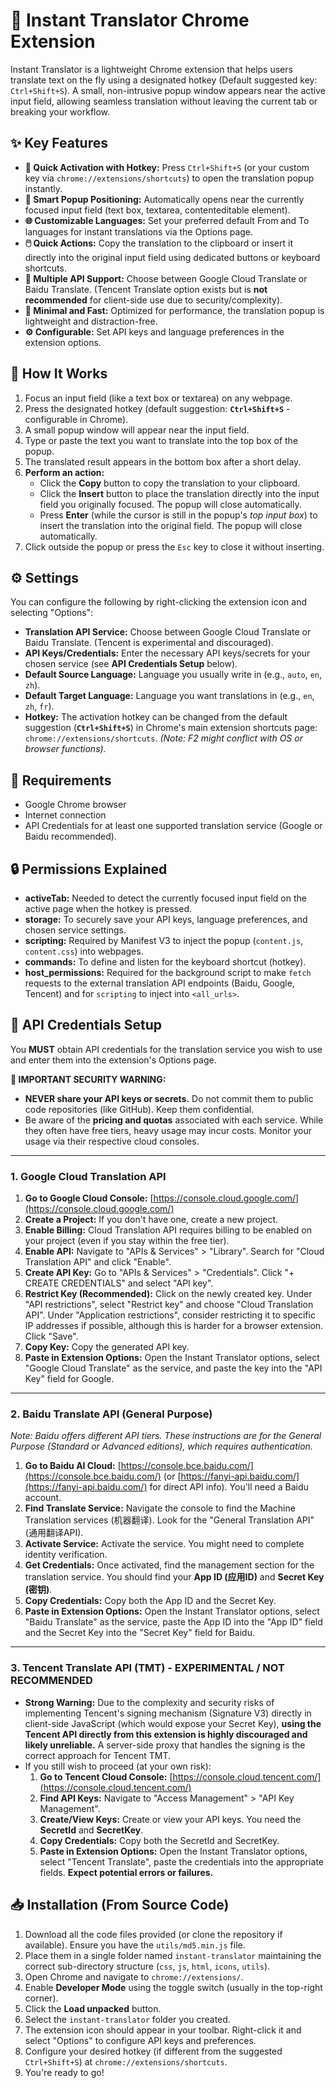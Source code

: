 # 🚀 Instant Translator Chrome Extension

Instant Translator is a lightweight Chrome extension that helps users translate text on the fly using a designated hotkey (Default suggested key: `Ctrl+Shift+S`). A small, non-intrusive popup window appears near the active input field, allowing seamless translation without leaving the current tab or breaking your workflow.

## ✨ Key Features

*   **🔑 Quick Activation with Hotkey:** Press `Ctrl+Shift+S` (or your custom key via `chrome://extensions/shortcuts`) to open the translation popup instantly.
*   **📍 Smart Popup Positioning:** Automatically opens near the currently focused input field (text box, textarea, contenteditable element).
*   **🌐 Customizable Languages:** Set your preferred default From and To languages for instant translations via the Options page.
*   **🖱️ Quick Actions:** Copy the translation to the clipboard or insert it directly into the original input field using dedicated buttons or keyboard shortcuts.
*   **🔧 Multiple API Support:** Choose between Google Cloud Translate or Baidu Translate. (Tencent Translate option exists but is **not recommended** for client-side use due to security/complexity).
*   **🎯 Minimal and Fast:** Optimized for performance, the translation popup is lightweight and distraction-free.
*   **⚙️ Configurable:** Set API keys and language preferences in the extension options.

## 🧠 How It Works

1.  Focus an input field (like a text box or textarea) on any webpage.
2.  Press the designated hotkey (default suggestion: **`Ctrl+Shift+S`** - configurable in Chrome).
3.  A small popup window will appear near the input field.
4.  Type or paste the text you want to translate into the top box of the popup.
5.  The translated result appears in the bottom box after a short delay.
6.  **Perform an action:**
    *   Click the **Copy** button to copy the translation to your clipboard.
    *   Click the **Insert** button to place the translation directly into the input field you originally focused. The popup will close automatically.
    *   Press **Enter** (while the cursor is still in the popup's *top input box*) to insert the translation into the original field. The popup will close automatically.
7.  Click outside the popup or press the `Esc` key to close it without inserting.

## ⚙️ Settings

You can configure the following by right-clicking the extension icon and selecting "Options":

*   **Translation API Service:** Choose between Google Cloud Translate or Baidu Translate. (Tencent is experimental and discouraged).
*   **API Keys/Credentials:** Enter the necessary API keys/secrets for your chosen service (see **API Credentials Setup** below).
*   **Default Source Language:** Language you usually write in (e.g., `auto`, `en`, `zh`).
*   **Default Target Language:** Language you want translations in (e.g., `en`, `zh`, `fr`).
*   **Hotkey:** The activation hotkey can be changed from the default suggestion (**`Ctrl+Shift+S`**) in Chrome's main extension shortcuts page: `chrome://extensions/shortcuts`. *(Note: F2 might conflict with OS or browser functions).*

## 🔧 Requirements

*   Google Chrome browser
*   Internet connection
*   API Credentials for at least one supported translation service (Google or Baidu recommended).

## 🔒 Permissions Explained

*   **activeTab:** Needed to detect the currently focused input field on the active page when the hotkey is pressed.
*   **storage:** To securely save your API keys, language preferences, and chosen service settings.
*   **scripting:** Required by Manifest V3 to inject the popup (`content.js`, `content.css`) into webpages.
*   **commands:** To define and listen for the keyboard shortcut (hotkey).
*   **host_permissions:** Required for the background script to make `fetch` requests to the external translation API endpoints (Baidu, Google, Tencent) and for `scripting` to inject into `<all_urls>`.

## 🔑 API Credentials Setup

You **MUST** obtain API credentials for the translation service you wish to use and enter them into the extension's Options page.

**🚨 IMPORTANT SECURITY WARNING:**
*   **NEVER share your API keys or secrets.** Do not commit them to public code repositories (like GitHub). Keep them confidential.
*   Be aware of the **pricing and quotas** associated with each service. While they often have free tiers, heavy usage may incur costs. Monitor your usage via their respective cloud consoles.
---

### 1. Google Cloud Translation API

1.  **Go to Google Cloud Console:** [https://console.cloud.google.com/](https://console.cloud.google.com/)
2.  **Create a Project:** If you don't have one, create a new project.
3.  **Enable Billing:** Cloud Translation API requires billing to be enabled on your project (even if you stay within the free tier).
4.  **Enable API:** Navigate to "APIs & Services" > "Library". Search for "Cloud Translation API" and click "Enable".
5.  **Create API Key:** Go to "APIs & Services" > "Credentials". Click "+ CREATE CREDENTIALS" and select "API key".
6.  **Restrict Key (Recommended):** Click on the newly created key. Under "API restrictions", select "Restrict key" and choose "Cloud Translation API". Under "Application restrictions", consider restricting it to specific IP addresses if possible, although this is harder for a browser extension. Click "Save".
7.  **Copy Key:** Copy the generated API key.
8.  **Paste in Extension Options:** Open the Instant Translator options, select "Google Cloud Translate" as the service, and paste the key into the "API Key" field for Google.

---

### 2. Baidu Translate API (General Purpose)

*Note: Baidu offers different API tiers. These instructions are for the General Purpose (Standard or Advanced editions), which requires authentication.*

1.  **Go to Baidu AI Cloud:** [https://console.bce.baidu.com/](https://console.bce.baidu.com/) (or [https://fanyi-api.baidu.com/](https://fanyi-api.baidu.com/) for direct API info). You'll need a Baidu account.
2.  **Find Translate Service:** Navigate the console to find the Machine Translation services (机器翻译). Look for the "General Translation API" (通用翻译API).
3.  **Activate Service:** Activate the service. You might need to complete identity verification.
4.  **Get Credentials:** Once activated, find the management section for the translation service. You should find your **App ID (应用ID)** and **Secret Key (密钥)**.
5.  **Copy Credentials:** Copy both the App ID and the Secret Key.
6.  **Paste in Extension Options:** Open the Instant Translator options, select "Baidu Translate" as the service, paste the App ID into the "App ID" field and the Secret Key into the "Secret Key" field for Baidu.

---

### 3. Tencent Translate API (TMT) - EXPERIMENTAL / NOT RECOMMENDED

*   **Strong Warning:** Due to the complexity and security risks of implementing Tencent's signing mechanism (Signature V3) directly in client-side JavaScript (which would expose your Secret Key), **using the Tencent API directly from this extension is highly discouraged and likely unreliable.** A server-side proxy that handles the signing is the correct approach for Tencent TMT.
*   If you still wish to proceed (at your own risk):
    1.  **Go to Tencent Cloud Console:** [https://console.cloud.tencent.com/](https://console.cloud.tencent.com/)
    2.  **Find API Keys:** Navigate to "Access Management" > "API Key Management".
    3.  **Create/View Keys:** Create or view your API keys. You need the **SecretId** and **SecretKey**.
    4.  **Copy Credentials:** Copy both the SecretId and SecretKey.
    5.  **Paste in Extension Options:** Open the Instant Translator options, select "Tencent Translate", paste the credentials into the appropriate fields. **Expect potential errors or failures.**

## 📥 Installation (From Source Code)

1.  Download all the code files provided (or clone the repository if available). Ensure you have the `utils/md5.min.js` file.
2.  Place them in a single folder named `instant-translator` maintaining the correct sub-directory structure (`css`, `js`, `html`, `icons`, `utils`).
3.  Open Chrome and navigate to `chrome://extensions/`.
4.  Enable **Developer Mode** using the toggle switch (usually in the top-right corner).
5.  Click the **Load unpacked** button.
6.  Select the `instant-translator` folder you created.
7.  The extension icon should appear in your toolbar. Right-click it and select "Options" to configure API keys and preferences.
8.  Configure your desired hotkey (if different from the suggested `Ctrl+Shift+S`) at `chrome://extensions/shortcuts`.
9.  You're ready to go!
